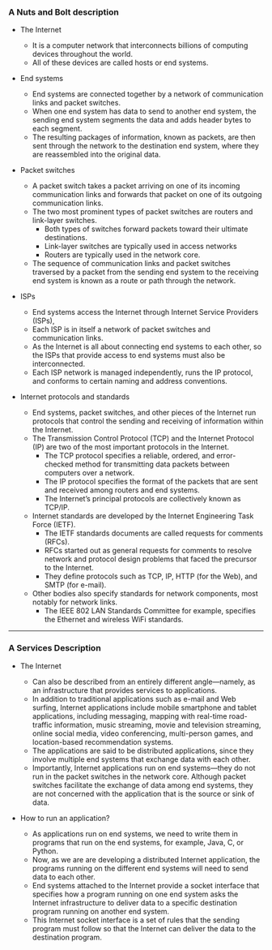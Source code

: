 ### A Nuts and Bolt description

* The Internet
  * It is a computer network that interconnects billions of computing devices throughout the world.
  * All of these devices are called hosts or end systems.

* End systems
  * End systems are connected together by a network of communication links and packet switches.
  * When one end system has data to send to another end system, the sending end system segments the data and adds header bytes to each segment.
  * The resulting packages of information, known as packets, are then sent through the network to the destination end system, where they are reassembled into the original data.

* Packet switches
  * A packet switch takes a packet arriving on one of its incoming communication links and forwards that packet on one of its outgoing communication links.
  * The two most prominent types of packet switches are routers and link-layer switches.
    * Both types of switches forward packets toward their ultimate destinations.
    * Link-layer switches are typically used in access networks
    * Routers are typically used in the network core.
  * The sequence of communication links and packet switches traversed by a packet from the sending end system to the receiving end system is known as a route or path through the network.

* ISPs
  * End systems access the Internet through Internet Service Providers (ISPs),
  * Each ISP is in itself a network of packet switches and communication links.
  * As the Internet is all about connecting end systems to each other, so the ISPs that provide access to end systems must also be interconnected.
  * Each ISP network is managed independently, runs the IP protocol, and conforms to certain naming and address conventions.
 
* Internet protocols and standards
  * End systems, packet switches, and other pieces of the Internet run protocols that control the sending and receiving of information within the Internet.
  * The Transmission Control Protocol (TCP) and the Internet Protocol (IP) are two of the most important protocols in the Internet.
    * The TCP protocol specifies a reliable, ordered, and error-checked method for transmitting data packets between computers over a network.
    * The IP protocol specifies the format of the packets that are sent and received among routers and end systems.
    * The Internet’s principal protocols are collectively known as TCP/IP. 
  * Internet standards are developed by the Internet Engineering Task Force (IETF).
    * The IETF standards documents are called requests for comments (RFCs).
    * RFCs started out as general requests for comments to resolve network and protocol design problems that faced the precursor to the Internet.
    * They define protocols such as TCP, IP, HTTP (for the Web), and SMTP (for e-mail).
  * Other bodies also specify standards for network components, most notably for network links.
    * The IEEE 802 LAN Standards Committee for example, specifies the Ethernet and wireless WiFi standards.

***

### A Services Description

* The Internet
  * Can also be described from an entirely different angle—namely, as an  infrastructure that provides services to applications.
  * In addition to traditional applications such as e-mail and Web surfing, Internet applications include mobile smartphone and tablet applications, including messaging, mapping with real-time road-traffic information, music streaming, movie and television streaming, online social media, video conferencing, multi-person games, and location-based recommendation systems.
  * The applications are said to be distributed applications, since they involve multiple end systems that exchange data with each other.
  * Importantly, Internet applications run on end systems—they do not run in the packet switches in the network core. Although packet switches facilitate the exchange of data among end systems, they are not concerned with the application that is the source or sink of data.

* How to run an application?
  * As applications run on end systems, we need to write them in programs that run on the end systems, for example, Java, C, or Python.
  * Now, as we are are developing a distributed Internet application, the programs running on the different end systems will need to send data to each other.
  * End systems attached to the Internet provide a socket interface that specifies how a program running on one end system asks the Internet infrastructure to deliver data to a specific destination program running on another end system.
  * This Internet socket interface is a set of rules that the sending program must follow so that the Internet can deliver the data to the destination program.
